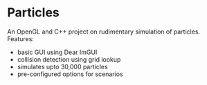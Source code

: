 # Particles

An OpenGL and C++ project on rudimentary simulation of particles. 
Features:
- basic GUI using Dear ImGUI
- collision detection using grid lookup
- simulates upto 30,000 particles
- pre-configured options for scenarios
